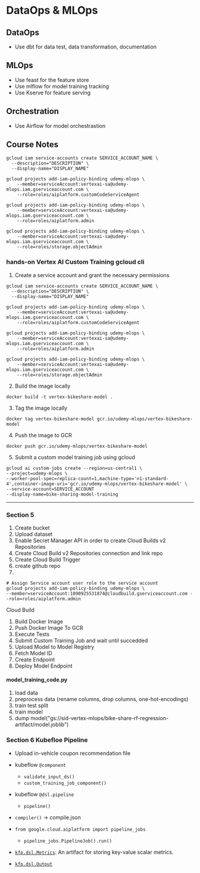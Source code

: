 # DataOps & MLOps

## DataOps

- Use dbt for data test, data transformation, documentation

## MLOps

- Use feast for the feature store
- Use mlflow for model training tracking
- Use Kserve for feature serving

## Orchestration

- Use Airflow for model orchestrastion


## Course Notes

```shell
gcloud iam service-accounts create SERVICE_ACCOUNT_NAME \
  --description="DESCRIPTION" \
  --display-name="DISPLAY_NAME"

gcloud projects add-iam-policy-binding udemy-mlops \
    --member=serviceAccount:vertexai-sa@udemy-mlops.iam.gserviceaccount.com \
    --role=roles/aiplatform.customCodeServiceAgent

gcloud projects add-iam-policy-binding udemy-mlops \
    --member=serviceAccount:vertexai-sa@udemy-mlops.iam.gserviceaccount.com \
    --role=roles/aiplatform.admin

gcloud projects add-iam-policy-binding udemy-mlops \
    --member=serviceAccount:vertexai-sa@udemy-mlops.iam.gserviceaccount.com \
    --role=roles/storage.objectAdmin
```

### hands-on Vertex AI Custom Training gcloud cli
1. Create a service account and grant the necessary permissions

```shell
gcloud iam service-accounts create SERVICE_ACCOUNT_NAME \
  --description="DESCRIPTION" \
  --display-name="DISPLAY_NAME"

gcloud projects add-iam-policy-binding udemy-mlops \
    --member=serviceAccount:vertexai-sa@udemy-mlops.iam.gserviceaccount.com \
    --role=roles/aiplatform.customCodeServiceAgent

gcloud projects add-iam-policy-binding udemy-mlops \
    --member=serviceAccount:vertexai-sa@udemy-mlops.iam.gserviceaccount.com \
    --role=roles/aiplatform.admin

gcloud projects add-iam-policy-binding udemy-mlops \
    --member=serviceAccount:vertexai-sa@udemy-mlops.iam.gserviceaccount.com \
    --role=roles/storage.objectAdmin
```

2. Build the image locally

```shell
docker build -t vertex-bikeshare-model .
```

3. Tag the image locally

```shell
docker tag vertex-bikeshare-model gcr.io/udemy-mlops/vertex-bikeshare-model
```

4. Push the image to GCR

```shell
docker push gcr.io/udemy-mlops/vertex-bikeshare-model
```

5. Submit a custom model training job using gcloud

```shell
gcloud ai custom-jobs create --region=us-central1 \
--project=udemy-mlops \
--worker-pool-spec=replica-count=1,machine-type='n1-standard-4',container-image-uri='gcr.io/udemy-mlops/vertex-bikeshare-model' \
--service-account=SERVICE_ACCOUNT
--display-name=bike-sharing-model-training
```


---


### Section 5


1. Create bucket
2. Upload dataset
3. Enable Secret Manager API in order to create Cloud Builds v2 Repositories
4. Create Cloud Build v2 Repositories connection and link repo
5. Create Cloud Build Trigger
6. create github repo
7. 

```shell
# Assign Service account user role to the service account 
gcloud projects add-iam-policy-binding udemy-mlops \
--member=serviceAccount:1090925531874@cloudbuild.gserviceaccount.com --role=roles/aiplatform.admin
```

Cloud Build

1. Build Docker Image
2. Push Docker Image To GCR
3. Execute Tests
4. Submit Custom Training Job and wait until succedded
5. Upload Model to Model Registry
6. Fetch Model ID
7. Create Endpoint
8. Deploy Model Endpoint

#### model_training_code.py

1. load data
2. preprocess data (rename columns, drop columns, one-hot-encodings)
3. train test split
4. train model
5. dump model("gs://sid-vertex-mlops/bike-share-rf-regression-artifact/model.joblib")

### Section 6 Kubefloe Pipeline

- Upload in-vehicle coupon recommendation file
- kubeflow `@component`
    - `validate_input_ds()`
    - `custom_training_job_component()`
- kubeflow `@dsl.pipeline`
    - `pipeline()`
- `compiler()` -> compile.json
- `from google.cloud.aiplatform import pipeline_jobs`
    - `pipeline_jobs.PipelineJob().run()`


- [`kfp.dsl.Metrics`](https://kubeflow-pipelines.readthedocs.io/en/2.0.0b6/source/dsl.html#kfp.dsl.Metrics): An artifact for storing key-value scalar metrics.
- [`kfp.dsl.Output`](https://kubeflow-pipelines.readthedocs.io/en/2.0.0b6/source/dsl.html#kfp.dsl.Output)

